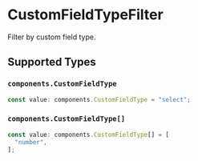 # CustomFieldTypeFilter

Filter by custom field type.


## Supported Types

### `components.CustomFieldType`

```typescript
const value: components.CustomFieldType = "select";
```

### `components.CustomFieldType[]`

```typescript
const value: components.CustomFieldType[] = [
  "number",
];
```

